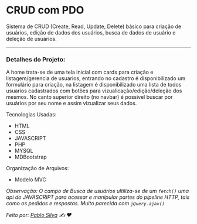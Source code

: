 # CRUD com PDO
Sistema de CRUD (Create, Read, Update, Delete) básico para criação de usuários, edição de dados dos usuários, busca de dados de usuário e deleção de usuários.

---

### Detalhes do Projeto:
A home trata-se de uma tela inicial com cards para criação e listagem/gerencia de usuarios, entrando no cadastro é disponibilizado um formulário para criação, na listagem é disponibilizado uma lista de todos usuarios cadastrados com botões para vizualicação/edição/deleção dos mesmos. No canto superior direito (no navbar) é possivel buscar por usuários por seu nome e assim vizualizar seus dados.

Tecnologias Usadas:
* HTML
* CSS
* JAVASCRIPT
* PHP
* MYSQL
* MDBootstrap


Organização de Arquivos:
* Modelo MVC

*Observação: O campo de Busca de usuários ultiliza-se de um `fetch()` uma api do JAVASCRIPT para acessar e manipular partes do pipeline HTTP, tais como os pedidos e respostas. Muito parecida com `jQuery.ajax()`*

*Feito por: [Pablo Silva](https://github.com/PabloSilvaX) :writing_hand: :heart:*